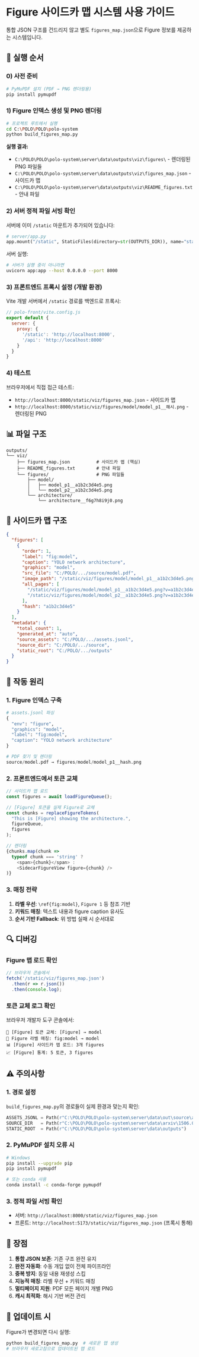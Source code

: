 # Figure 사이드카 맵 시스템 사용 가이드

통합 JSON 구조를 건드리지 않고 별도 `figures_map.json`으로 Figure 정보를 제공하는 시스템입니다.

## 🚀 실행 순서

### 0) 사전 준비
```bash
# PyMuPDF 설치 (PDF → PNG 렌더링용)
pip install pymupdf
```

### 1) Figure 인덱스 생성 및 PNG 렌더링
```bash
# 프로젝트 루트에서 실행
cd C:\POLO\POLO\polo-system
python build_figures_map.py
```

**실행 결과:**
- `C:\POLO\POLO\polo-system\server\data\outputs\viz\figures\` - 렌더링된 PNG 파일들
- `C:\POLO\POLO\polo-system\server\data\outputs\viz\figures_map.json` - 사이드카 맵
- `C:\POLO\POLO\polo-system\server\data\outputs\viz\README_figures.txt` - 안내 파일

### 2) 서버 정적 파일 서빙 확인
서버에 이미 `/static` 마운트가 추가되어 있습니다:
```python
# server/app.py
app.mount("/static", StaticFiles(directory=str(OUTPUTS_DIR)), name="static")
```

서버 실행:
```bash
# 서버가 실행 중이 아니라면
uvicorn app:app --host 0.0.0.0 --port 8000
```

### 3) 프론트엔드 프록시 설정 (개발 환경)
Vite 개발 서버에서 `/static` 경로를 백엔드로 프록시:
```js
// polo-front/vite.config.js
export default {
  server: {
    proxy: {
      '/static': 'http://localhost:8000',
      '/api': 'http://localhost:8000'
    }
  }
}
```

### 4) 테스트
브라우저에서 직접 접근 테스트:
- `http://localhost:8000/static/viz/figures_map.json` - 사이드카 맵
- `http://localhost:8000/static/viz/figures/model/model_p1__해시.png` - 렌더링된 PNG

## 📊 파일 구조

```
outputs/
└── viz/
    ├── figures_map.json          # 사이드카 맵 (핵심)
    ├── README_figures.txt        # 안내 파일
    └── figures/                  # PNG 파일들
        ├── model/
        │   ├── model_p1__a1b2c3d4e5.png
        │   └── model_p2__a1b2c3d4e5.png
        └── architecture/
            └── architecture__f6g7h8i9j0.png
```

## 🔧 사이드카 맵 구조

```json
{
  "figures": [
    {
      "order": 1,
      "label": "fig:model",
      "caption": "YOLO network architecture",
      "graphics": "model",
      "src_file": "C:/POLO/.../source/model.pdf",
      "image_path": "/static/viz/figures/model/model_p1__a1b2c3d4e5.png?v=a1b2c3d4e5",
      "all_pages": [
        "/static/viz/figures/model/model_p1__a1b2c3d4e5.png?v=a1b2c3d4e5",
        "/static/viz/figures/model/model_p2__a1b2c3d4e5.png?v=a1b2c3d4e5"
      ],
      "hash": "a1b2c3d4e5"
    }
  ],
  "metadata": {
    "total_count": 1,
    "generated_at": "auto",
    "source_assets": "C:/POLO/.../assets.jsonl",
    "source_dir": "C:/POLO/.../source",
    "static_root": "C:/POLO/.../outputs"
  }
}
```

## 🎯 작동 원리

### 1. Figure 인덱스 구축
```python
# assets.jsonl 파싱
{
  "env": "figure",
  "graphics": "model",
  "label": "fig:model",
  "caption": "YOLO network architecture"
}

# PDF 찾기 및 렌더링
source/model.pdf → figures/model/model_p1__hash.png
```

### 2. 프론트엔드에서 토큰 교체
```typescript
// 사이드카 맵 로드
const figures = await loadFigureQueue();

// [Figure] 토큰을 실제 Figure로 교체
const chunks = replaceFigureTokens(
  "This is [Figure] showing the architecture.",
  figureQueue,
  figures
);

// 렌더링
{chunks.map(chunk => 
  typeof chunk === 'string' ? 
    <span>{chunk}</span> : 
    <SidecarFigureView figure={chunk} />
)}
```

### 3. 매칭 전략
1. **라벨 우선**: `\ref{fig:model}`, `Figure 1` 등 참조 기반
2. **키워드 매칭**: 텍스트 내용과 figure caption 유사도
3. **순서 기반 Fallback**: 위 방법 실패 시 순서대로

## 🔍 디버깅

### Figure 맵 로드 확인
```javascript
// 브라우저 콘솔에서
fetch('/static/viz/figures_map.json')
  .then(r => r.json())
  .then(console.log);
```

### 토큰 교체 로그 확인
브라우저 개발자 도구 콘솔에서:
```
🔄 [Figure] 토큰 교체: [Figure] → model
🎯 Figure 라벨 매칭: fig:model → model
📊 [Figure] 사이드카 맵 로드: 3개 figures
📈 [Figure] 통계: 5 토큰, 3 figures
```

## ⚠️ 주의사항

### 1. 경로 설정
`build_figures_map.py`의 경로들이 실제 환경과 맞는지 확인:
```python
ASSETS_JSONL = Path(r"C:\POLO\POLO\polo-system\server\data\out\source\assets.jsonl")
SOURCE_DIR   = Path(r"C:\POLO\POLO\polo-system\server\data\arxiv\1506.02640\source")
STATIC_ROOT  = Path(r"C:\POLO\POLO\polo-system\server\data\outputs")
```

### 2. PyMuPDF 설치 오류 시
```bash
# Windows
pip install --upgrade pip
pip install pymupdf

# 또는 conda 사용
conda install -c conda-forge pymupdf
```

### 3. 정적 파일 서빙 확인
- 서버: `http://localhost:8000/static/viz/figures_map.json`
- 프론트: `http://localhost:5173/static/viz/figures_map.json` (프록시 통해)

## 🎉 장점

1. **통합 JSON 보존**: 기존 구조 완전 유지
2. **완전 자동화**: 수동 개입 없이 전체 파이프라인
3. **중복 방지**: 동일 내용 재생성 스킵
4. **지능적 매칭**: 라벨 우선 + 키워드 매칭
5. **멀티페이지 지원**: PDF 모든 페이지 개별 PNG
6. **캐시 최적화**: 해시 기반 버전 관리

## 🔄 업데이트 시
Figure가 변경되면 다시 실행:
```bash
python build_figures_map.py  # 새로운 맵 생성
# 브라우저 새로고침으로 업데이트된 맵 로드
```
